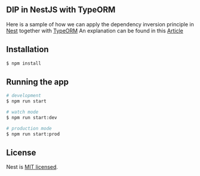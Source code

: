 ## DIP in NestJS with TypeORM

Here is a sample of how we can apply the dependency inversion principle in [Nest](https://github.com/nestjs/nest) together with
[TypeORM](https://typeorm.io/)
An explanation can be found in this [Article](https://yvanflorian.medium.com/dependency-inversion-principle-in-nestjs-with-typeorm-6e52f2dcf830)

## Installation

```bash
$ npm install
```

## Running the app

```bash
# development
$ npm run start

# watch mode
$ npm run start:dev

# production mode
$ npm run start:prod
```

## License

Nest is [MIT licensed](LICENSE).
